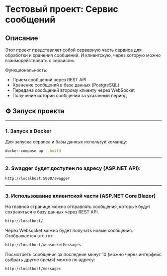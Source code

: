 # Тестовый проект: Сервис сообщений

## Описание  
Этот проект представляет собой серверную часть сервиса для обработки и хранения сообщений. И клиентскую, через которую можно взаимодействовать с сервисом.

Функциональность:  
-  Прием сообщений через REST API  
-  Хранение сообщений в базе данных (PostgreSQL)  
-  Передача сообщений второму клиенту через WebSocket  
-  Получение истории сообщений за указанный период  

## ⚙️ Запуск проекта  
---
### 1. Запуск в Docker  
Для запуска сервиса и базы данных используй команду:  
```sh
docker-compose up --build
```
---
### 2. Swagger будет доступен по адресу (ASP.NET API):
```sh
http://localhost:5000/swagger
```
---
### 3. Использование клиентской части (ASP.NET Core Blazor)
На главной странице можно отправлять сообщения, которые будут сохраняться в базу данных через REST API.
```sh
http://localhost/
```

Через Websocket можно будет получать новые сообщения. Отображается это тут:
```sh
http://localhost/websocketMessages
```

Посмотреть сообщения за последние минут 10 (можно через интерфейс выбрать другое время) можно по адресу:
```sh
http://localhost/messages
```
